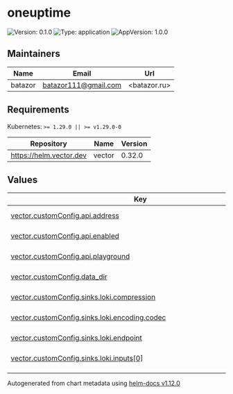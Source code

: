 # oneuptime

![Version: 0.1.0](https://img.shields.io/badge/Version-0.1.0-informational?style=flat-square) ![Type: application](https://img.shields.io/badge/Type-application-informational?style=flat-square) ![AppVersion: 1.0.0](https://img.shields.io/badge/AppVersion-1.0.0-informational?style=flat-square)

## Maintainers

| Name | Email | Url |
| ---- | ------ | --- |
| batazor | <batazor111@gmail.com> | <batazor.ru> |

## Requirements

Kubernetes: `>= 1.29.0 || >= v1.29.0-0`

| Repository | Name | Version |
|------------|------|---------|
| https://helm.vector.dev | vector | 0.32.0 |

## Values

<table height="400px" >
	<thead>
		<th>Key</th>
		<th>Type</th>
		<th>Default</th>
		<th>Description</th>
	</thead>
	<tbody>
		<tr>
			<td id="vector--customConfig--api--address"><a href="./values.yaml#L25">vector.customConfig.api.address</a></td>
			<td>
string
</td>
			<td>
				<div style="max-width: 300px;">
<pre lang="json">
"127.0.0.1:8686"
</pre>
</div>
			</td>
			<td></td>
		</tr>
		<tr>
			<td id="vector--customConfig--api--enabled"><a href="./values.yaml#L24">vector.customConfig.api.enabled</a></td>
			<td>
bool
</td>
			<td>
				<div style="max-width: 300px;">
<pre lang="json">
true
</pre>
</div>
			</td>
			<td></td>
		</tr>
		<tr>
			<td id="vector--customConfig--api--playground"><a href="./values.yaml#L26">vector.customConfig.api.playground</a></td>
			<td>
bool
</td>
			<td>
				<div style="max-width: 300px;">
<pre lang="json">
false
</pre>
</div>
			</td>
			<td></td>
		</tr>
		<tr>
			<td id="vector--customConfig--data_dir"><a href="./values.yaml#L22">vector.customConfig.data_dir</a></td>
			<td>
string
</td>
			<td>
				<div style="max-width: 300px;">
<pre lang="json">
"/vector-data-dir"
</pre>
</div>
			</td>
			<td></td>
		</tr>
		<tr>
			<td id="vector--customConfig--sinks--loki--compression"><a href="./values.yaml#L58">vector.customConfig.sinks.loki.compression</a></td>
			<td>
string
</td>
			<td>
				<div style="max-width: 300px;">
<pre lang="json">
"snappy"
</pre>
</div>
			</td>
			<td></td>
		</tr>
		<tr>
			<td id="vector--customConfig--sinks--loki--encoding--codec"><a href="./values.yaml#L57">vector.customConfig.sinks.loki.encoding.codec</a></td>
			<td>
string
</td>
			<td>
				<div style="max-width: 300px;">
<pre lang="json">
"native_json"
</pre>
</div>
			</td>
			<td></td>
		</tr>
		<tr>
			<td id="vector--customConfig--sinks--loki--endpoint"><a href="./values.yaml#L61">vector.customConfig.sinks.loki.endpoint</a></td>
			<td>
string
</td>
			<td>
				<div style="max-width: 300px;">
<pre lang="json">
"http://grafana-loki.grafana:3100"
</pre>
</div>
			</td>
			<td></td>
		</tr>
		<tr>
			<td id="vector--customConfig--sinks--loki--inputs[0]"><a href="./values.yaml#L55">vector.customConfig.sinks.loki.inputs[0]</a></td>
			<td>
string
</td>
			<td>
				<div style="max-width: 300px;">
<pre lang="json">
"kubernetes_logs"
</pre>
</div>
			</td>
			<td></td>
		</tr>
		<tr>
			<td id="vector--customConfig--sinks--loki--labels--*"><a href="./values.yaml#L65">vector.customConfig.sinks.loki.labels.*</a></td>
			<td>
string
</td>
			<td>
				<div style="max-width: 300px;">
<pre lang="json">
"{{ print \"{{ metadata }}\" }}"
</pre>
</div>
			</td>
			<td></td>
		</tr>
		<tr>
			<td id="vector--customConfig--sinks--loki--labels--pod_labels_*"><a href="./values.yaml#L63">vector.customConfig.sinks.loki.labels.pod_labels_*</a></td>
			<td>
string
</td>
			<td>
				<div style="max-width: 300px;">
<pre lang="json">
"{{ print \"{{ kubernetes.pod_labels }}\" }}"
</pre>
</div>
			</td>
			<td></td>
		</tr>
		<tr>
			<td id="vector--customConfig--sinks--loki--remove_label_fields"><a href="./values.yaml#L59">vector.customConfig.sinks.loki.remove_label_fields</a></td>
			<td>
bool
</td>
			<td>
				<div style="max-width: 300px;">
<pre lang="json">
true
</pre>
</div>
			</td>
			<td></td>
		</tr>
		<tr>
			<td id="vector--customConfig--sinks--loki--remove_timestamp"><a href="./values.yaml#L60">vector.customConfig.sinks.loki.remove_timestamp</a></td>
			<td>
bool
</td>
			<td>
				<div style="max-width: 300px;">
<pre lang="json">
true
</pre>
</div>
			</td>
			<td></td>
		</tr>
		<tr>
			<td id="vector--customConfig--sinks--loki--type"><a href="./values.yaml#L54">vector.customConfig.sinks.loki.type</a></td>
			<td>
string
</td>
			<td>
				<div style="max-width: 300px;">
<pre lang="json">
"loki"
</pre>
</div>
			</td>
			<td></td>
		</tr>
		<tr>
			<td id="vector--customConfig--sinks--prom_exporter--address"><a href="./values.yaml#L52">vector.customConfig.sinks.prom_exporter.address</a></td>
			<td>
string
</td>
			<td>
				<div style="max-width: 300px;">
<pre lang="json">
"0.0.0.0:9090"
</pre>
</div>
			</td>
			<td></td>
		</tr>
		<tr>
			<td id="vector--customConfig--sinks--prom_exporter--inputs[0]"><a href="./values.yaml#L51">vector.customConfig.sinks.prom_exporter.inputs[0]</a></td>
			<td>
string
</td>
			<td>
				<div style="max-width: 300px;">
<pre lang="json">
"host_metrics"
</pre>
</div>
			</td>
			<td></td>
		</tr>
		<tr>
			<td id="vector--customConfig--sinks--prom_exporter--inputs[1]"><a href="./values.yaml#L51">vector.customConfig.sinks.prom_exporter.inputs[1]</a></td>
			<td>
string
</td>
			<td>
				<div style="max-width: 300px;">
<pre lang="json">
"internal_metrics"
</pre>
</div>
			</td>
			<td></td>
		</tr>
		<tr>
			<td id="vector--customConfig--sinks--prom_exporter--type"><a href="./values.yaml#L50">vector.customConfig.sinks.prom_exporter.type</a></td>
			<td>
string
</td>
			<td>
				<div style="max-width: 300px;">
<pre lang="json">
"prometheus_exporter"
</pre>
</div>
			</td>
			<td></td>
		</tr>
		<tr>
			<td id="vector--customConfig--sources--host_metrics--filesystem--devices--excludes[0]"><a href="./values.yaml#L34">vector.customConfig.sources.host_metrics.filesystem.devices.excludes[0]</a></td>
			<td>
string
</td>
			<td>
				<div style="max-width: 300px;">
<pre lang="json">
"binfmt_misc"
</pre>
</div>
			</td>
			<td></td>
		</tr>
		<tr>
			<td id="vector--customConfig--sources--host_metrics--filesystem--filesystems--excludes[0]"><a href="./values.yaml#L36">vector.customConfig.sources.host_metrics.filesystem.filesystems.excludes[0]</a></td>
			<td>
string
</td>
			<td>
				<div style="max-width: 300px;">
<pre lang="json">
"binfmt_misc"
</pre>
</div>
			</td>
			<td></td>
		</tr>
		<tr>
			<td id="vector--customConfig--sources--host_metrics--filesystem--mountpoints--excludes[0]"><a href="./values.yaml#L38">vector.customConfig.sources.host_metrics.filesystem.mountpoints.excludes[0]</a></td>
			<td>
string
</td>
			<td>
				<div style="max-width: 300px;">
<pre lang="json">
"*/proc/sys/fs/binfmt_misc"
</pre>
</div>
			</td>
			<td></td>
		</tr>
		<tr>
			<td id="vector--customConfig--sources--host_metrics--type"><a href="./values.yaml#L39">vector.customConfig.sources.host_metrics.type</a></td>
			<td>
string
</td>
			<td>
				<div style="max-width: 300px;">
<pre lang="json">
"host_metrics"
</pre>
</div>
			</td>
			<td></td>
		</tr>
		<tr>
			<td id="vector--customConfig--sources--internal_metrics--type"><a href="./values.yaml#L41">vector.customConfig.sources.internal_metrics.type</a></td>
			<td>
string
</td>
			<td>
				<div style="max-width: 300px;">
<pre lang="json">
"internal_metrics"
</pre>
</div>
			</td>
			<td></td>
		</tr>
		<tr>
			<td id="vector--customConfig--sources--kubernetes_logs--type"><a href="./values.yaml#L29">vector.customConfig.sources.kubernetes_logs.type</a></td>
			<td>
string
</td>
			<td>
				<div style="max-width: 300px;">
<pre lang="json">
"kubernetes_logs"
</pre>
</div>
			</td>
			<td></td>
		</tr>
		<tr>
			<td id="vector--enabled"><a href="./values.yaml#L6">vector.enabled</a></td>
			<td>
bool
</td>
			<td>
				<div style="max-width: 300px;">
<pre lang="json">
true
</pre>
</div>
			</td>
			<td></td>
		</tr>
		<tr>
			<td id="vector--podMonitor--enabled"><a href="./values.yaml#L19">vector.podMonitor.enabled</a></td>
			<td>
bool
</td>
			<td>
				<div style="max-width: 300px;">
<pre lang="json">
true
</pre>
</div>
			</td>
			<td></td>
		</tr>
		<tr>
			<td id="vector--resources--limits--cpu"><a href="./values.yaml#L15">vector.resources.limits.cpu</a></td>
			<td>
string
</td>
			<td>
				<div style="max-width: 300px;">
<pre lang="json">
"200m"
</pre>
</div>
			</td>
			<td></td>
		</tr>
		<tr>
			<td id="vector--resources--limits--memory"><a href="./values.yaml#L16">vector.resources.limits.memory</a></td>
			<td>
string
</td>
			<td>
				<div style="max-width: 300px;">
<pre lang="json">
"256Mi"
</pre>
</div>
			</td>
			<td></td>
		</tr>
		<tr>
			<td id="vector--resources--requests--cpu"><a href="./values.yaml#L12">vector.resources.requests.cpu</a></td>
			<td>
string
</td>
			<td>
				<div style="max-width: 300px;">
<pre lang="json">
"200m"
</pre>
</div>
			</td>
			<td></td>
		</tr>
		<tr>
			<td id="vector--resources--requests--memory"><a href="./values.yaml#L13">vector.resources.requests.memory</a></td>
			<td>
string
</td>
			<td>
				<div style="max-width: 300px;">
<pre lang="json">
"256Mi"
</pre>
</div>
			</td>
			<td></td>
		</tr>
		<tr>
			<td id="vector--role"><a href="./values.yaml#L8">vector.role</a></td>
			<td>
string
</td>
			<td>
				<div style="max-width: 300px;">
<pre lang="json">
"Agent"
</pre>
</div>
			</td>
			<td></td>
		</tr>
	</tbody>
</table>

----------------------------------------------
Autogenerated from chart metadata using [helm-docs v1.12.0](https://github.com/norwoodj/helm-docs/releases/v1.12.0)
